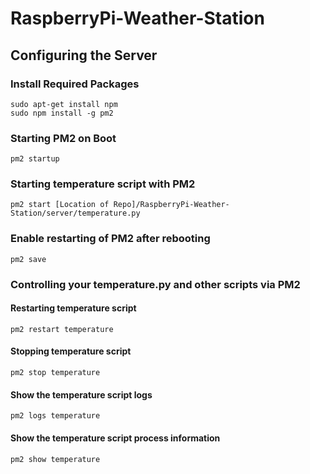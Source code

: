 # RaspberryPi-Weather-Station


## Configuring the Server

### Install Required Packages
````shell
sudo apt-get install npm
sudo npm install -g pm2
````

### Starting PM2 on Boot
````shell
pm2 startup
````

### Starting temperature script with PM2
````shell
pm2 start [Location of Repo]/RaspberryPi-Weather-Station/server/temperature.py
````

### Enable restarting of PM2 after rebooting
````shell
pm2 save
````

### Controlling your temperature.py and other scripts via PM2

#### Restarting temperature script
````shell
pm2 restart temperature
````
#### Stopping temperature script
````shell
pm2 stop temperature
````
#### Show the temperature script logs
````shell
pm2 logs temperature
````
#### Show the temperature script process information
````shell
pm2 show temperature
````